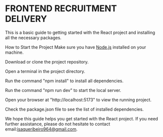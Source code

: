 # FRONTEND RECRUITMENT DELIVERY

This is a basic guide to getting started with the React project and installing all the necessary packages.

How to Start the Project
Make sure you have <a href="https://nodejs.org/" target="_new">Node.js</a> installed on your machine.

Download or clone the project repository.

Open a terminal in the project directory.

Run the command "npm install" to install all dependencies.

Run the command "npm run dev" to start the local server.

Open your browser at "http://localhost:5173" to view the running project.

Check the package.json file to see the list of installed dependencies.

We hope this guide helps you get started with the React project. If you need further assistance, please do not hesitate to contact email:isaqueribeiro964@gmail.com.
